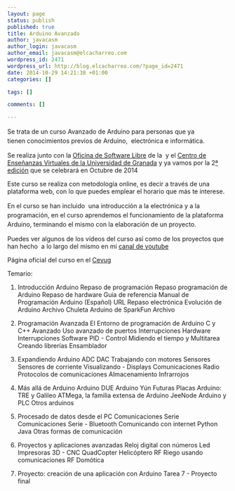 ```yaml
--- 
layout: page
status: publish
published: true
title: Arduino Avanzado
author: javacasm
author_login: javacasm
author_email: javacasm@elcacharreo.com
wordpress_id: 2471
wordpress_url: http://blog.elcacharreo.com/?page_id=2471
date: 2014-10-29 14:21:38 +01:00
categories: []

tags: []

comments: []

---
```

<div class="post-bodycopy clearfix">

<span style="line-height: 1.5em;">Se trata de un curso Avanzado de Arduino para personas que ya tienen conocimientos previos de Arduino,  electrónica e informática.</span>

Se realiza junto con la <a href="http://osl.ugr.es">Oficina de Software Libre</a> de la  y el <a href="http://cevug.ugr.es">Centro de Enseñanzas Virtuales de la Universidad de Granada</a> y ya vamos por la 2<a href="http://blog.elcacharreo.com/2014/02/27/curso-online-basico-de-arduino-2014/">ª edición</a> que se celebrará en Octubre de 2014

Este curso se realiza con metodología online, es decir a través de una plataforma web, con lo que puedes emplear el horario que más te interese.

<span style="line-height: 1.5em;">En el curso se han incluido  una introducción a la electrónica y a la programación, en el curso aprendemos el funcionamiento de la plataforma Arduino, terminando el mismo con la elaboración de un proyecto.</span>

Puedes ver algunos de los vídeos del curso así como de los proyectos que han hecho  a lo largo del mismo en mi <a href="http://www.youtube.com/my_videos?o=U&amp;sq=is%3Apublic+arduino+curso">canal de youtube</a>

Página oficial del curso en el <a href="http://cevug.ugr.es/arduino_avanzado">Cevug</a>

Temario:

1. Introducción Arduino
	Repaso de programación
	Repaso programación de Arduino
	Repaso de hardware
	Guia de referencia Manual de Programación Arduino (Español) URL
	Repaso electrónica
	Evolución de Arduino Archivo
	Chuleta Arduino de SparkFun Archivo

2. Programación Avanzada
	El Entorno de programación de Arduino
	C y C++ Avanzado
	Uso avanzado de puertos
	Interrupciones Hardware
	Interrupciones Software
	PID - Control
	Midiendo el tiempo y Multitarea
	Creando librerías
	Ensamblador

3. Expandiendo Arduino
	ADC
	DAC
	Trabajando con motores
	Sensores
	Sensores de corriente
	Visualizando - Displays
	Comunicaciones Radio
	Protocolos de comunicaciones
	Almacenamiento
	Infrarrojos

4. Más allá de Arduino
	Arduino DUE
	Arduino Yún
	Futuras Placas Arduino: TRE y Galileo
	ATMega, la familia extensa de Arduino
	JeeNode
	Arduino y PLC
	Otros arduinos

5. Procesado de datos desde el PC
	Comunicaciones Serie
	Comunicaciones Serie - Bluetooth
	Comunicando con internet
	Python
	Java
	Otras formas de comunicación

6. Proyectos y aplicaciones avanzadas
	Reloj digital con números Led
	Impresoras 3D - CNC
	QuadCopter
	Helicóptero RF
	Riego usando comunicaciones RF
	Domótica

7. Proyecto: creación de una aplicación con Arduino
	Tarea 7 - Proyecto final

</div>
